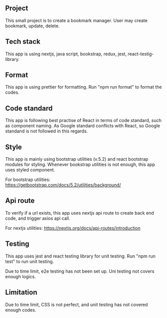 ## Project

This small project is to create a bookmark manager. User may create bookmark, update, delete.

## Tech stack

This app is using nextjs, java script, bookstrap, redux, jest, react-testig-library.

## Format

This app is using prettier for formatting. Run "npm run format" to format the codes.

## Code standard

This app is following best practise of React in terms of code standard, such as component naming. As Google standard conflicts with React, so Google standand is not followed in this regards.

## Style

This app is mainly using bootstrap utilities (v.5.2) and react bootstrap modules for styling. Whenever bookstrap utilities is not enough, this app uses styled component.

For bootstrap utilities: https://getbootstrap.com/docs/5.2/utilities/background/

## Api route

To verify if a url exists, this app uses nextjs api route to create back end code, and trigger axios api call.

For nextjs utilities: https://nextjs.org/docs/api-routes/introduction

## Testing

This app uses jest and react testing library for unit testing. Run "npm run test" to run unit testing.

Due to time limit, e2e testing has not been set up. Uni testing not covers enough logics.

## Limitation

Due to time limit, CSS is not perfect, and unit testing has not covered enough codes.
